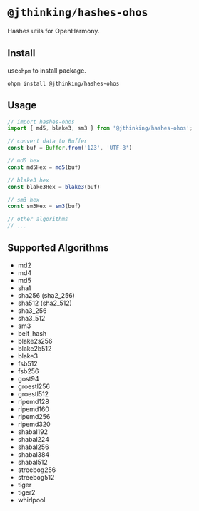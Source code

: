 # `@jthinking/hashes-ohos`

Hashes utils for OpenHarmony.

## Install

use`ohpm` to install package.

```shell
ohpm install @jthinking/hashes-ohos
```

## Usage

```ts
// import hashes-ohos
import { md5, blake3, sm3 } from '@jthinking/hashes-ohos';

// convert data to Buffer
const buf = Buffer.from('123', 'UTF-8')

// md5 hex
const md5Hex = md5(buf)

// blake3 hex
const blake3Hex = blake3(buf)

// sm3 hex
const sm3Hex = sm3(buf)

// other algorithms
// ...
```


## Supported Algorithms

- md2
- md4
- md5
- sha1
- sha256 (sha2_256)
- sha512 (sha2_512)
- sha3_256
- sha3_512
- sm3
- belt_hash
- blake2s256
- blake2b512
- blake3
- fsb512
- fsb256
- gost94
- groestl256
- groestl512
- ripemd128
- ripemd160
- ripemd256
- ripemd320
- shabal192
- shabal224
- shabal256
- shabal384
- shabal512
- streebog256
- streebog512
- tiger
- tiger2
- whirlpool
